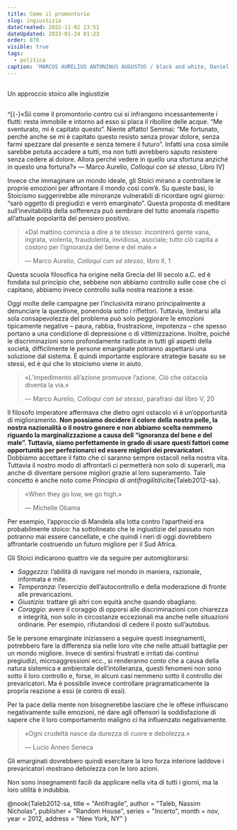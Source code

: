 ```yaml
---
title: Come il promontorio
slug: ingiustizia
dateCreated: 2022-11-02 23:51
dateUpdated: 2023-01-24 01:23
order: 870
visible: true
tags:
  - politica
caption: 'MARCUS AURELIUS ANTONINUS AUGUSTUS / black and white, Daniel Coulmann'
---
```


##

<p class="subtitle">Un approccio stoico alle ingiustizie</p>

##

^[{-}«Sii come il promontorio contro cui si infrangono incessantemente i flutti: resta immobile e intorno ad esso si placa il ribollire delle acque. “Me sventurato, mi è capitato questo”. Niente affatto! Semmai: “Me fortunato, perché anche se mi è capitato questo resisto senza provar dolore, senza farmi spezzare dal presente e senza temere il futuro”. Infatti una cosa simile sarebbe potuta accadere a tutti, ma non tutti avrebbero saputo resistere senza cedere al dolore. Allora perché vedere in quello una sfortuna anziché in questo una fortuna?»
— Marco Aurelio, _Colloqui con sé stesso_, Libro IV]

<span class="newthought">Invece che</span> immaginare un mondo ideale, gli Stoici mirano a controllare le proprie emozioni per affrontare il mondo così com’è. Su queste basi, lo Stoicismo suggerirebbe alle minoranze vulnerabili di ricordare ogni giorno: “sarò oggetto di pregiudizi e verrò emarginato”. Questa proposta di meditare sull’inevitabilità della sofferenza può sembrare del tutto anomala rispetto all’attuale popolarità del pensiero positivo.

<div class='epigraph'>

> «Dal mattino comincia a dire a te stesso: incontrerò gente vana, ingrata, violenta, fraudolenta, invidiosa, asociale; tutto ciò capita a costoro per l’ignoranza del bene e del male.» <footer> — Marco Aurelio, _Colloqui con sé stesso_, libro II, 1</footer>

</div>

Questa scuola filosofica ha origine nella Grecia del III secolo a.C. ed è fondata sul principio che, sebbene non abbiamo controllo sulle cose che ci capitano, abbiamo invece controllo sulla nostra reazione a esse.

Oggi molte delle campagne per l’inclusività mirano principalmente a denunciare la questione, ponendola sotto i riflettori. Tuttavia, limitarsi alla sola consapevolezza del problema può solo peggiorare le emozioni tipicamente negative – paura, rabbia, frustrazione, impotenza – che spesso portano a una condizione di depressione o di vittimizzazione. Inoltre, poiché le discriminazioni sono profondamente radicate in tutti gli aspetti della società, difficilmente le persone emarginate potranno aspettarsi una soluzione dal sistema. È quindi importante esplorare strategie basate su se stessi, ed è qui che lo stoicismo viene in aiuto.

<div class='epigraph'>

> «L’impedimento all’azione promuove l’azione. Ciò che ostacola diventa la via.» <footer> — Marco Aurelio, _Colloqui con sé stesso_, parafrasi dal libro V, 20</footer>

</div>

Il filosofo imperatore affermava che dietro ogni ostacolo vi è un’opportunità di miglioramento. **Non possiamo decidere il colore della nostra pelle, la nostra nazionalità o il nostro genere e non abbiamo scelta nemmeno riguardo la marginalizzazione a causa dell “ignoranza del bene e del male”. Tuttavia, siamo perfettamente in grado di usare questi fattori come opportunità per perfezionarci ed essere migliori dei prevaricatori**. Dobbiamo accettare il fatto che ci saranno sempre ostacoli nella nostra vita. Tuttavia il nostro modo di affrontarli ci permetterà non solo di superarli, ma anche di diventare persone migliori grazie al loro superamento. Tale concetto è anche noto come *Principio di antifragilità*\cite{Taleb2012-sa}.

<div class='epigraph'>

> «When they go low, we go high.» <footer> — Michelle Obama</footer>

</div>

Per esempio, l’approccio di Mandela alla lotta contro l’apartheid era probabilmente stoico: ha sottolineato che le ingiustizie del passato non potranno mai essere cancellate, e che quindi i neri di oggi dovrebbero affrontarle costruendo un futuro migliore per il Sud Africa.

Gli Stoici indicarono quattro vie da seguire per automigliorarsi:

- _Saggezza_: l’abilità di navigare nel mondo in maniera, razionale, informata e mite.
- _Temperanza_: l’esercizio dell’autocontrollo e della moderazione di fronte alle prevaricazioni.
- _Giustizia_: trattare gli altri con equità anche quando sbagliano.
- _Coraggio_: avere il coraggio di opporsi alle discriminazioni con chiarezza e integrità, non solo in circostanze eccezionali ma anche nelle situazioni ordinarie. Per esempio, rifiutandosi di cedere il posto sull’autobus.

Se le persone emarginate iniziassero a seguire questi insegnamenti, potrebbero fare la differenza sia nelle loro vite che nelle attuali battaglie per un mondo migliore. Invece di sentirsi frustrati e irritati dai continui pregiudizi, microaggressioni ecc., si renderanno conto che a causa della natura sistemica e ambientale dell’intolleranza, questi fenomeni non sono sotto il loro controllo e, forse, in alcuni casi nemmeno sotto il controllo dei prevaricatori. Ma è possibile invece controllare pragramaticamente la propria reazione a essi (e contro di essi).

Per la pace della mente non bisognerebbe lasciare che le offese influiscano negativamente sulle emozioni, né dare agli offensori la soddisfazione di sapere che il loro comportamento maligno ci ha influenzato negativamente.

<div class='epigraph'>

> «Ogni crudeltà nasce da durezza di cuore e debolezza.» <footer> — Lucio Anneo Seneca</footer>

</div>

Gli emarginati dovrebbero quindi esercitare la loro forza interiore laddove i prevaricatori mostrano debolezza con le loro azioni.

Non sono insegnamenti facili da applicare nella vita di tutti i giorni, ma la loro utilità è indubbia.

<bibliography>
@nook{Taleb2012-sa,
  title     = "Antifragile",
  author    = "Taleb, Nassim Nicholas",
  publisher = "Random House",
  series    = "Incerto",
  month     =  nov,
  year      =  2012,
  address   = "New York, NY"
}
</bibliography>
